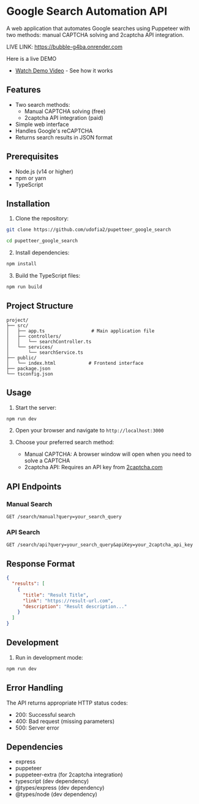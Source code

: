 # Google Search Automation API

A web application that automates Google searches using Puppeteer with two methods: manual CAPTCHA solving and 2captcha API integration.

LIVE LINK: https://bubble-g4ba.onrender.com

Here is a live DEMO
- [Watch Demo Video](https://www.youtube.com/watch?v=s-EnG-tOItU) - See how it works

## Features

- Two search methods:
  - Manual CAPTCHA solving (free)
  - 2captcha API integration (paid)
- Simple web interface
- Handles Google's reCAPTCHA
- Returns search results in JSON format

## Prerequisites

- Node.js (v14 or higher)
- npm or yarn
- TypeScript

## Installation

1. Clone the repository:
```bash
git clone https://github.com/udofia2/pupetteer_google_search

cd pupetteer_google_search
```

2. Install dependencies:
```bash
npm install
```

3. Build the TypeScript files:
```bash
npm run build
```

## Project Structure

```
project/
├── src/
│   ├── app.ts                 # Main application file
│   ├── controllers/
│   │   └── searchController.ts
│   └── services/
│       └── searchService.ts
├── public/
│   └── index.html            # Frontend interface
├── package.json
└── tsconfig.json
```

## Usage

1. Start the server:
```bash
npm run dev
```

2. Open your browser and navigate to `http://localhost:3000`

3. Choose your preferred search method:
   - Manual CAPTCHA: A browser window will open when you need to solve a CAPTCHA
   - 2captcha API: Requires an API key from [2captcha.com](https://2captcha.com)

## API Endpoints

### Manual Search
```http
GET /search/manual?query=your_search_query
```

### API Search
```http
GET /search/api?query=your_search_query&apiKey=your_2captcha_api_key
```

## Response Format

```json
{
  "results": [
    {
      "title": "Result Title",
      "link": "https://result-url.com",
      "description": "Result description..."
    }
  ]
}
```

## Development

1. Run in development mode:
```bash
npm run dev
```

## Error Handling

The API returns appropriate HTTP status codes:
- 200: Successful search
- 400: Bad request (missing parameters)
- 500: Server error

## Dependencies

- express
- puppeteer
- puppeteer-extra (for 2captcha integration)
- typescript (dev dependency)
- @types/express (dev dependency)
- @types/node (dev dependency)

